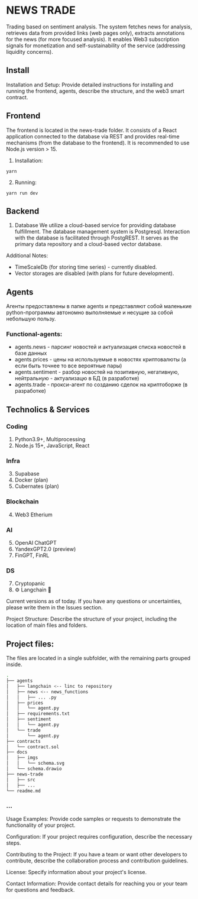 # NEWS TRADE
Trading based on sentiment analysis. The system fetches news for analysis, retrieves data from provided links (web pages only), extracts annotations for the news (for more focused analysis). It enables Web3 subscription signals for monetization and self-sustainability of the service (addressing liquidity concerns).

## Install
Installation and Setup: Provide detailed instructions for installing and running the frontend, agents, describe the structure, and the web3 smart contract.

## Frontend
The frontend is located in the news-trade folder. It consists of a React application connected to the database via REST and provides real-time mechanisms (from the database to the frontend). It is recommended to use Node.js version > 15.

1. Installation: 
```
yarn
```
2. Running:
```
yarn run dev
```

## Backend
1) Database
We utilize a cloud-based service for providing database fulfillment. The database management system is Postgresql. Interaction with the database is facilitated through PostgREST. It serves as the primary data repository and a cloud-based vector database.

Additional Notes:
- TimeScaleDb (for storing time series) - currently disabled.
- Vector storages are disabled (with plans for future development).

## Agents
Агенты предоставлены в папке agents и представляют собой маленькие python-программы автономно выполняемые и несущие за собой небольшую пользу.

### Functional-agents:
- agents.news - парсинг новостей и актуализация списка новостей в базе данных
- agents.prices - цены на используемые в новостях криптовалюты (а если быть точнее то все вероятные пары)
- agents.sentiment - разбор новостей на позитивную, негативную, нейтральную - актуализацю в БД (в разработке)
- agents.trade - прокси-агент по созданию сделок на криптоборже (в разработке)

## Technolics & Services
### Coding
1. Python3.9+, Multiprocessing
2. Node.js 15+, JavaScript, React
### Infra
3. Supabase
4. Docker (plan)
5. Cubernates (plan)
### Blockchain
4. Web3 Etherium
### AI
5. OpenAI ChatGPT
6. YandexGPT2.0 (preview)
7. FinGPT, FinRL
### DS
7. Cryptopanic
8. ⚙️ Langchain 🦜

Current versions as of today. If you have any questions or uncertainties, please write them in the Issues section.

Project Structure: Describe the structure of your project, including the location of main files and folders.
## Project files:
The files are located in a single subfolder, with the remaining parts grouped inside.

```bash
.
├── agents
│   ├── langchain <-- linc to repository
│   ├── news <-- news_functions
│   │   ├── ... .py
│   ├── prices
│   │   └── agent.py
│   ├── requirements.txt
│   ├── sentiment
│   │   └── agent.py
│   └── trade
│       └── agent.py
├── contracts
│   └── contract.sol
├── docs
│   ├── imgs
│   │   └── schema.svg
│   └── schema.drawio
├── news-trade
│   ├── src
│   ├── ...
└── readme.md
```

### ...
Usage Examples: Provide code samples or requests to demonstrate the functionality of your project.

Configuration: If your project requires configuration, describe the necessary steps.

Contributing to the Project: If you have a team or want other developers to contribute, describe the collaboration process and contribution guidelines.

License: Specify information about your project's license.

Contact Information: Provide contact details for reaching you or your team for questions and feedback.